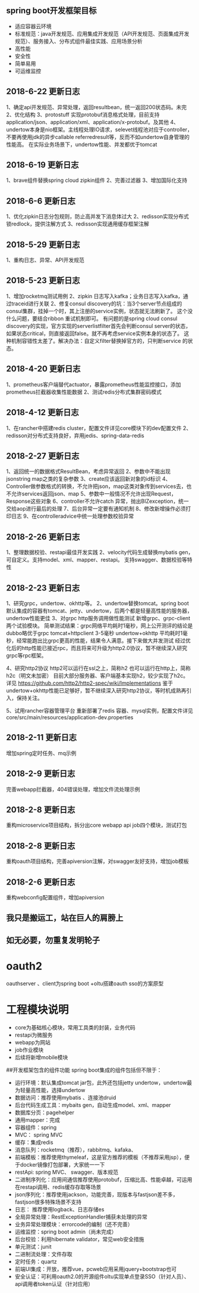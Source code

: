 

## spring boot开发框架目标
* 适应容器云环境
* 标准规范：java开发规范、应用集成开发规范（API开发规范、页面集成开发规范）、服务接入、分布式组件最佳实践、应用场景分析
* 高性能
* 安全性
* 简单易用
* 可运维监控


## 2018-6-22 更新日志
1、确定api开发规范、异常处理，返回resultbean，统一返回200状态码。未完
2、优化结构
3、protostuff 实现protobuf消息格式处理，目前支持application/json、application/xml、application/x-protobuf。及其他
4、undertow本身是nio框架。主线程处理IO请求，selevet线程池对应于controller，不要再使用jdk的异步callable referredresult等，反而不如undertow自身管理的性能高。
在实际业务场景下，undertow性能、并发都优于tomcat

## 2018-6-19 更新日志
1、brave组件替换spring  cloud zipkin组件
2、完善过滤器
3、增加国际化支持

## 2018-6-6 更新日志
1、优化zipkin日志分包规则，防止高并发下消息体过大
2、redisson实现分布式锁redlock，提供注解方式
3、redisson实现通用缓存框架注解

## 2018-5-29 更新日志
1、重构日志、异常、API开发规范

## 2018-5-23 更新日志
1、增加rocketmq测试用例
2、zipkin 日志写入kafka；业务日志写入kafka，通过traceid进行关联
2、修复consul  discovery的坑：当3个server节点组成的consul集群，挂掉一个时，其上注册的service实例，状态就无法刷新了。
这个没什么问题，要结合ribbon 重试机制即可。
有问题的是spring cloud consul discovery的实现，官方实现的serverlistfilter首先会判断consul server的状态，如果状态critical，则直接返回false。就不再考虑service实例本身的状态了。
这种机制容错性太差了。解决办法：自定义filter替换掉官方的，只判断service 的状态。


## 2018-4-20 更新日志
1、prometheus客户端替代actuator，暴露prometheus性能监控接口，添加prometheus拦截器收集性能数据
2、测试redis分布式集群密码模式

## 2018-4-12 更新日志
1、在rancher中搭建redis cluster，配置文件详见core模块下的dev配置文件
2、redisson对分布式支持良好，弃用jedis、spring-data-redis

## 2018-2-27 更新日志
1、返回统一的数据格式ResultBean，考虑异常返回
2、参数中不能出现 jsonstring  map之类的复杂参数
3、create应该返回新对象的id标识
4、Controller做参数格式的转换，不允许把json，map这类对象传到services去，也不允许services返回json、map
5、参数中一般情况不允许出现Request，Response这些对象
6、controller不允许catch 异常，抛出BIZexception，统一交给aop进行最后的处理
7、后台异常一定要有通知机制
8、修改新增操作必须打印日志
9、在controlleradvice中统一处理参数校验异常


## 2018-2-26 更新日志
1、整理数据校验、restapi最佳开发实践
2、velocity代码生成替换mybatis gen，可自定义。支持model、xml、mapper、restapi。
支持swagger、数据校验等特性

## 2018-2-23 更新日志
1、研究grpc，undertow、okhttp等。
2、undertow替换tomcat。spring boot默认集成的容器有tomcat、jetty、undertow，后两个都是轻量高性能的服务器，undertow性能更佳
3、对grpc  http服务调用做性能测试
新增grpc、grpc-client两个试验模块。
简单测试结果：grpc网络平均耗时1毫秒，网上公开测评的结论是dubbo略优于grpc
     tomcat+httpclient 3-5毫秒
     undertow+okhttp 平均耗时1毫秒，经常能跑出比grpc更高的性能，结果令人满意。接下来做大并发测试
经过优化后的http性能已接近rpc，而且将来可升级为http2.0协议，暂不继续深入研究grpc等rpc框架。

4、研究http2协议
http2可以运行在ssl之上，简称h2
也可以运行在http上，简称h2c（明文未加密）
目前大部分服务器、客户端基本实现h2，较少实现了h2c。详见
https://github.com/http2/http2-spec/wiki/Implementations
鉴于undertow+okhttp性能已足够好，暂不继续深入研究http2协议，等时机成熟再引入，保持关注。

5、试用rancher容器管理平台
重新部署了redis 容器、mysql实例，配置文件详见
core/src/main/resources/application-dev.properties



## 2018-2-11 更新日志
增加spring定时任务、mq示例
## 2018-2-9 更新日志
完善webapp拦截器，404错误处理，增加文件流处理示例
## 2018-2-8 更新日志
重构microservice项目结构，拆分出core webapp api job四个模块，测试打包
## 2018-2-8 更新日志
重构oauth项目结构，完善apiversion注解，对swagger友好支持，增加job模板

## 2018-2-6 更新日志
重构webconfig配置组件，增加apiversion


## 我只是搬运工，站在巨人的肩膀上
## 如无必要，勿重复发明轮子

# oauth2
oauthserver 、client为spring boot +oltu搭建oauth sso的方案原型

# 工程模块说明
* core为基础核心模块，常用工具类的封装，业务代码
* restapi为微服务
* webapp为网站
* job作业模块
* 后续将新增mobile模块

##开发框架包含的组件功能
spring boot集成的组件包括但不限于：
* 运行环境：默认集成tomcat jar包，此外还包括jetty  undertow，undertow最为轻量高性能，选择undertow
* 数据访问：推荐使用mybatis 、连接池druid
* 后台代码生成工具：mybaits gen，自动生成model、xml、mapper
* 数据库分页：pagehelper
* 通用mapper：完成
* 容器组件：spring 
* MVC： spring MVC
* 缓存：集成redis
* 消息队列：rocketmq（推荐），rabbitmq、kafaka、
* 前端模板：推荐使用thymeleaf，这是官方推荐的模板（不推荐采用jsp），便于docker镜像打包部署，大家统一一下
* restApi: spring MVC、 swagger、版本规范
* 二进制序列化：应用间通信推荐使用protobuf，压缩比高、性能卓越，可运用在restapi调用、redis缓存存取等场景
* json序列化：推荐使用jackson，功能完善，现版本与fastjson差不多，fastjson很多特殊场景不支持
* 日志： 推荐使用logback、日志存储es
* 全局异常处理：RestExceptionHandler捕获未处理的异常
* 业务异常处理模块：errorcode的编制（还不完善）
* 运维监控：spring boot admin（尚未完成）
* 后台校验：利用hibernate validator，常见web安全措施
* 单元测试：junit
* 二进制流处理：文件存取
* 定时任务：quartz
* 前端UI集成：开放，推荐vue，pcweb应用采用jquery+bootstrap也可
* 安全认证：可利用oauth2.0的开源组件oltu实现单点登录SSO（针对人员）、api调用者token认证（针对应用）


